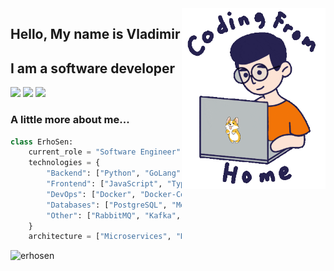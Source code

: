 <img align='right' src="images/coryag.gif" width="230">

## Hello, My name is Vladimir 
## I am a software developer 

[![](https://img.shields.io/badge/LinkedIn-erhosen-darkblue)](https://www.linkedin.com/in/vyazovetskov/)
[![](https://img.shields.io/badge/Telegram-erhosen-blue)](https://t.me/erhosen)
[![](https://img.shields.io/badge/Gmail-erhosen%40gmail.com-red)](mailto:erhosen@gmail.com)


### A little more about me...  

```python
class ErhoSen:
    current_role = "Software Engineer"
    technologies = {
        "Backend": ["Python", "GoLang", "Django", "FastAPI"],
        "Frontend": ["JavaScript", "TypeScript", "Swift"],
        "DevOps": ["Docker", "Docker-Compose", "Kubernetes", "CI/CD"],
        "Databases": ["PostgreSQL", "MongoDB", "SQLite", "ElasticSearch", "Redis"],
        "Other": ["RabbitMQ", "Kafka", "TDD"]
    }
    architecture = ["Microservices", "REST APIs", "Serverless"]
```
<img src="https://github-readme-stats.vercel.app/api?username=erhosen&show_icons=true" alt="erhosen" />

